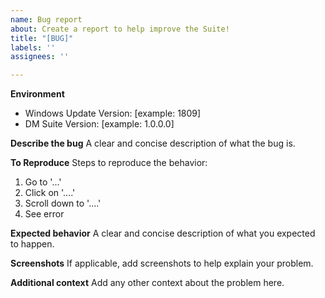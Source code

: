 ```yaml
---
name: Bug report
about: Create a report to help improve the Suite!
title: "[BUG]"
labels: ''
assignees: ''

---
```


**Environment**
- Windows Update Version: [example: 1809]
- DM Suite Version: [example: 1.0.0.0]

**Describe the bug**
A clear and concise description of what the bug is.

**To Reproduce**
Steps to reproduce the behavior:
1. Go to '...'
2. Click on '....'
3. Scroll down to '....'
4. See error

**Expected behavior**
A clear and concise description of what you expected to happen.

**Screenshots**
If applicable, add screenshots to help explain your problem.

**Additional context**
Add any other context about the problem here.
